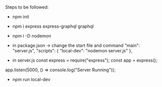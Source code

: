 Steps to be followed:

- npm init
- npm i express express-graphql graphql
- npm i -D nodemon
- in package.json -> change the start file and command
  "main": "server.js",
  "scripts": {
  "local-dev": "nodemon server.js"
  },

- in server.js
  const express = require("express");
  const app = express();

app.listen(5000, () => console.log("Server Running"));

- npm run local-dev
